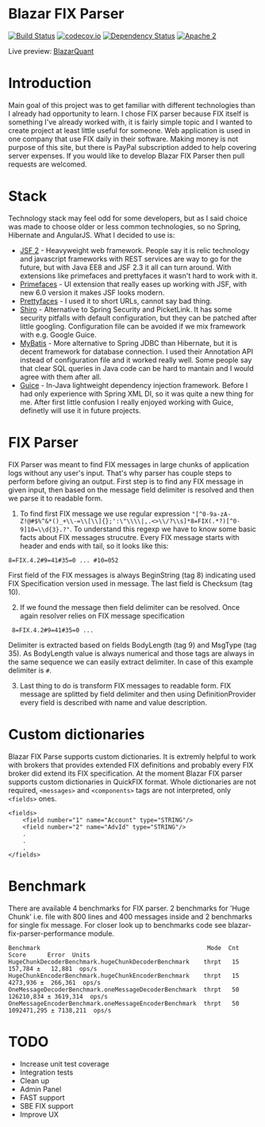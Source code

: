 # Blazar FIX Parser

[![Build Status](https://travis-ci.org/OpenBlazar/blazar-fix-parser.svg?branch=master)](https://travis-ci.org/OpenBlazar/blazar-fix-parser) 
[![codecov.io](https://codecov.io/github/OpenBlazar/blazar-fix-parser/coverage.svg?branch=master)](https://codecov.io/github/OpenBlazar/blazar-fix-parser?branch=master)
[![Dependency Status](https://www.versioneye.com/user/projects/56ac0d077e03c7003ba40de7/badge.svg?style=flat)](https://www.versioneye.com/user/projects/56ac0d077e03c7003ba40de7)
[![Apache 2](http://img.shields.io/badge/license-Apache%202-red.svg)](http://www.apache.org/licenses/LICENSE-2.0)

Live preview: [BlazarQuant](http://blazarquant.com/parser)

# Introduction

Main goal of this project was to get familiar with different technologies than I already had opportunity to learn. I chose FIX parser because FIX itself is something I've already worked with, it is fairly simple topic and I wanted to create project at least little useful for someone. Web application is used in one company that use FIX daily in their software. Making money is not purpose of this site, but there is PayPal subscription added to help covering server expenses. If you would like to develop Blazar FIX Parser then pull requests are welcomed. 

# Stack

Technology stack may feel odd for some developers, but as I said choice was made to choose older or less common technologies, so no Spring, Hibernate and AngularJS. What I decided to use is:

* [JSF 2](https://javaserverfaces.java.net/) - Heavyweight web framework. People say it is relic technology and javascript frameworks with REST services are way to go for the future, but with Java EE8 and JSF 2.3 it all can turn around. With extensions like primefaces and prettyfaces it wasn't hard to work with it.
* [Primefaces](https://github.com/primefaces/primefaces) - UI extension that really eases up working with JSF, with new 6.0 version it makes JSF looks modern. 
* [Prettyfaces](https://github.com/ocpsoft/prettyfaces) - I used it to short URLs, cannot say bad thing.
* [Shiro](https://github.com/apache/shiro) - Alternative to Spring Security and PicketLink. It has some security pitfalls with default configuration, but they can be patched after little googling. Configuration file can be avoided if we mix framework with e.g. Google Guice. 
* [MyBatis](https://github.com/mybatis/mybatis-3) - More alternative to Spring JDBC than Hibernate, but it is decent framework for database connection. I used their Annotation API instead of configuration file and it worked really well. Some people say that clear SQL queries in Java code can be hard to mantain and I would agree with them after all.
* [Guice](https://github.com/google/guice) - In-Java lightweight dependency injection framework. Before I had only experience with Spring XML DI, so it was quite a new thing for me. After first little confusion I really enjoyed working with Guice, definetly will use it in future projects.

# FIX Parser

FIX Parser was meant to find FIX messages in large chunks of application logs without any user's input. That's why parser has couple steps to perform before giving an output. First step is to find any FIX message in given input, then based on the message field delimiter is resolved and then we parse it to readable form.

1. To find first FIX message we use regular expression `"[^0-9a-zA-Z!@#$%^&*()_+\\-=\\[\\]{};':\"\\\\|,.<>\\/?\\s]*8=FIX(.*?)[^0-9]10=\\d{3}.?"`. To understand this regexp we have to know some basic facts about FIX messages strucutre. Every FIX message starts with header and ends with tail, so it looks like this:

  ``` 8=FIX.4.2#9=41#35=0 ... #10=052 ``` 

  First field of the FIX messages is always BeginString (tag 8) indicating used FIX Specification version used in message. The last field is Checksum (tag 10).

2. If we found the message then field delimiter can be resolved. Once again resolver relies on FIX message specification

  ``` 8=FIX.4.2#9=41#35=0 ...```
  
  Delimiter is extracted based on fields BodyLength (tag 9) and MsgType (tag 35). As BodyLength value is always numerical and those tags are always in the same sequence we can easily extract delimiter. In case of this example delimiter is `#`.
  
3. Last thing to do is transform FIX messages to readable form. FIX message are splitted by field delimiter and then using DefinitionProvider every field is described with name and value description.
 
# Custom dictionaries

Blazar FIX Parse supports custom dictionaries. It is extremly helpful to work with brokers that provides extended FIX definitions and probably every FIX broker did extend its FIX specification. At the moment Blazar FIX parser supports custom dictionaries in QuickFIX format. Whole dictionaries are not required, `<messages>` and `<components>` tags are not interpreted, only `<fields>` ones.

```
<fields>
    <field number="1" name="Account" type="STRING"/>
    <field number="2" name="AdvId" type="STRING"/>
    .
    .
    .
</fields>
```

# Benchmark

There are available 4 benchmarks for FIX parser. 2 benchmarks for 'Huge Chunk' i.e. file with 800 lines and 400 messages inside and 2 benchmarks for single fix message. For closer look up to benchmarks code see blazar-fix-parser-performance module.

```
Benchmark                                               Mode  Cnt        Score      Error  Units
HugeChunkDecoderBenchmark.hugeChunkDecoderBenchmark    thrpt   15      157,784 ±   12,881  ops/s
HugeChunkEncoderBenchmark.hugeChunkEncoderBenchmark    thrpt   15     4273,936 ±  266,361  ops/s
OneMessageDecoderBenchmark.oneMessageDecoderBenchmark  thrpt   50   126210,834 ± 3619,314  ops/s
OneMessageEncoderBenchmark.oneMessageEncoderBenchmark  thrpt   50  1092471,295 ± 7138,211  ops/s
```

# TODO

* Increase unit test coverage
* Integration tests
* Clean up
* Admin Panel
* FAST support
* SBE FIX support
* Improve UX
